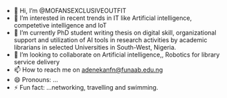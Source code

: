 - 👋 Hi, I’m @MOFANSEXCLUSIVEOUTFIT
- 👀 I’m interested in recent trends in IT like Artificial intelligence, competetive intelligence and IoT
- 🌱 I’m currently PhD student writing  thesis on digital skill, organizational support and utilization of AI tools in research activities by academic librarians in selected Universities in South-West, Nigeria. 
- 💞️ I’m looking to collaborate on Artificial intelligence,, Robotics for library service delivery
- 📫 How to reach me on adenekanfn@funaab.edu.ng
- 😄 Pronouns: ...
- ⚡ Fun fact: ...networking, travelling and swimming.

<!---
MOFANSEXCLUSIVEOUTFIT/MOFANSEXCLUSIVEOUTFIT is a ✨ special ✨ repository because its `README.md` (this file) appears on your GitHub profile.
You can click the Preview link to take a look at your changes.
--->
